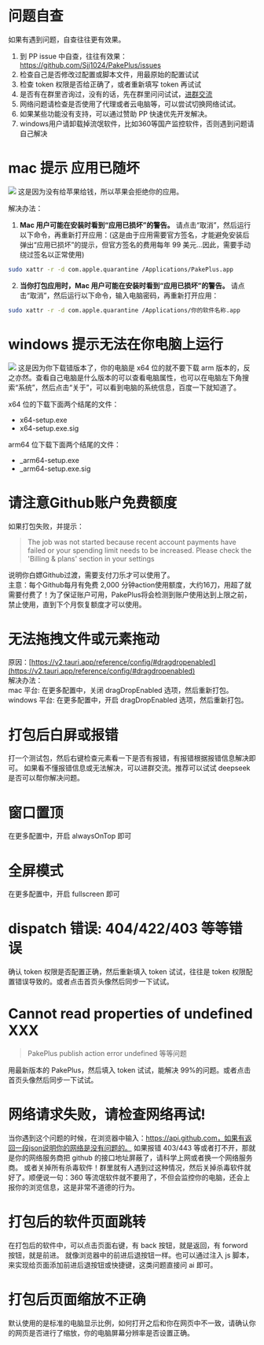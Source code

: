# 问题自查

如果有遇到问题，自查往往更有效果。

1. 到 PP issue 中自查，往往有效果：https://github.com/Sjj1024/PakePlus/issues
2. 检查自己是否修改过配置或脚本文件，用最原始的配置试试
3. 检查 token 权限是否给正确了，或者重新填写 token 再试试
4. 是否有在群里咨询过，没有的话，先在群里问问试试，[进群交流](../exchange/index.md)
5. 网络问题请检查是否使用了代理或者云电脑等，可以尝试切换网络试试。
6. 如果某些功能没有支持，可以通过赞助 PP 快速优先开发解决。
7. windows用户请卸载掉流氓软件，比如360等国产监控软件，否则遇到问题请自己解决

# mac 提示 应用已随坏

![](../static/imgs/macerror.png)
这是因为没有给苹果给钱，所以苹果会拒绝你的应用。

解决办法：

1. **Mac 用户可能在安装时看到“应用已损坏”的警告。** 请点击“取消”，然后运行以下命令，再重新打开应用：(这是由于应用需要官方签名，才能避免安装后弹出“应用已损坏”的提示，但官方签名的费用每年 99 美元...因此，需要手动绕过签名以正常使用)

```sh
sudo xattr -r -d com.apple.quarantine /Applications/PakePlus.app
```

2. **当你打包应用时，Mac 用户可能在安装时看到“应用已损坏”的警告。** 请点击“取消”，然后运行以下命令，输入电脑密码，再重新打开应用：

```sh
sudo xattr -r -d com.apple.quarantine /Applications/你的软件名称.app
```

# windows 提示无法在你电脑上运行

![](../static/imgs/windowsError.jpg)
这是因为你下载错版本了，你的电脑是 x64 位的就不要下载 arm 版本的，反之亦然。查看自己电脑是什么版本的可以查看电脑属性，也可以在电脑左下角搜索“系统”，然后点击“关于”，可以看到电脑的系统信息，百度一下就知道了。

x64 位的下载下面两个结尾的文件：

-   x64-setup.exe
-   x64-setup.exe.sig

arm64 位下载下面两个结尾的文件：

-   \_arm64-setup.exe
-   \_arm64-setup.exe.sig


# 请注意Github账户免费额度

如果打包失败，并提示：
> The job was not started because recent account payments have failed or your spending limit needs to be increased. Please check the 'Billing & plans' section in your settings  

说明你白嫖Github过渡，需要支付刀乐才可以使用了。  
主意：每个Github每月有免费 2,000 分钟action使用额度，大约16刀，用超了就需要付费了！为了保证账户可用，PakePlus将会检测到账户使用达到上限之前，禁止使用，直到下个月恢复额度才可以使用。

# 无法拖拽文件或元素拖动

原因：[https://v2.tauri.app/reference/config/#dragdropenabled](https://v2.tauri.app/reference/config/#dragdropenabled)  
解决办法：  
mac 平台: 在更多配置中，关闭 dragDropEnabled 选项，然后重新打包。
windows 平台: 在更多配置中，开启 dragDropEnabled 选项，然后重新打包。

# 打包后白屏或报错

打一个测试包，然后右键检查元素看一下是否有报错，有报错根据报错信息解决即可。
如果看不懂报错信息或无法解决，可以进群交流。推荐可以试试 deepseek 是否可以帮你解决问题。

# 窗口置顶

在更多配置中，开启 alwaysOnTop 即可

# 全屏模式

在更多配置中，开启 fullscreen 即可

# dispatch 错误: 404/422/403 等等错误

确认 token 权限是否配置正确，然后重新填入 token 试试，往往是 token 权限配置错误导致的。或者点击首页头像然后同步一下试试。

# Cannot read properties of undefined XXX

> PakePlus publish action error undefined 等等问题

用最新版本的 PakePlus，然后填入 token 试试，能解决 99%的问题。或者点击首页头像然后同步一下试试。

# 网络请求失败，请检查网络再试!

当你遇到这个问题的时候，在浏览器中输入：https://api.github.com，如果有返回一段json说明你的网络是没有问题的。
如果报错 403/443 等或者打不开，那就是你的网络服务商把 github 的接口地址屏蔽了，请科学上网或者换一个网络服务商。
或者关掉所有杀毒软件！群里就有人遇到过这种情况，然后关掉杀毒软件就好了。顺便说一句：360 等流氓软件就不要用了，不但会监控你的电脑，还会上报你的浏览信息，这是非常不道德的行为。

# 打包后的软件页面跳转

在打包后的软件中，可以点击页面右键，有 back 按钮，就是返回，有 forword 按钮，就是前进。
就像浏览器中的前进后退按钮一样。也可以通过注入 js 脚本，来实现给页面添加前进后退按钮或快捷键，这类问题直接问 ai 即可。

# 打包后页面缩放不正确

默认使用的是标准的电脑显示比例，如何打开之后和你在网页中不一致，请确认你的网页是否进行了缩放，你的电脑屏幕分辨率是否设置正确。


